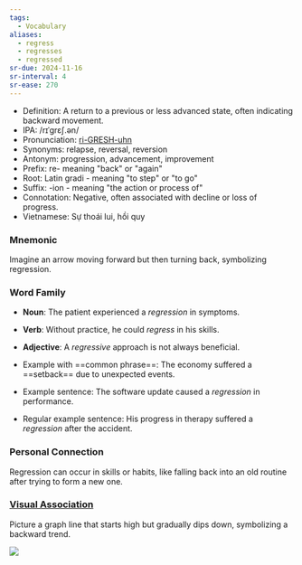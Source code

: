 ```yaml
---
tags:
  - Vocabulary
aliases:
  - regress
  - regresses
  - regressed
sr-due: 2024-11-16
sr-interval: 4
sr-ease: 270
---
```


- Definition: A return to a previous or less advanced state, often indicating backward movement.
- IPA: /rɪˈɡrɛʃ.ən/
- Pronunciation: [ri-GRESH-uhn](https://www.google.com/search?q=how+to+pronounce+regression)
- Synonyms: relapse, reversal, reversion
- Antonym: progression, advancement, improvement
- Prefix: re- meaning "back" or "again"
- Root: Latin gradi - meaning "to step" or "to go"
- Suffix: -ion - meaning "the action or process of"
- Connotation: Negative, often associated with decline or loss of progress.
- Vietnamese: Sự thoái lui, hồi quy

### Mnemonic

Imagine an arrow moving forward but then turning back, symbolizing regression.

### Word Family

- **Noun**: The patient experienced a *regression* in symptoms.
- **Verb**: Without practice, he could *regress* in his skills.
- **Adjective**: A *regressive* approach is not always beneficial.
  
- Example with ==common phrase==: The economy suffered a ==setback== due to unexpected events.
- Example sentence: The software update caused a *regression* in performance.
- Regular example sentence: His progress in therapy suffered a *regression* after the accident.

### Personal Connection

Regression can occur in skills or habits, like falling back into an old routine after trying to form a new one.

### [Visual Association](https://www.google.com/search?tbm=isch&q=regression)

Picture a graph line that starts high but gradually dips down, symbolizing a backward trend.

![](https://substackcdn.com/image/fetch/f_auto,q_auto:good,fl_progressive:steep/https%3A%2F%2Fsubstack-post-media.s3.amazonaws.com%2Fpublic%2Fimages%2F62413fa0-3d80-411c-af93-ebd0f096a26a_1042x644.png)
